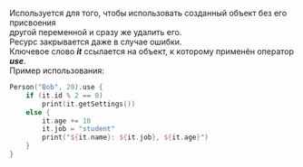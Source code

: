 Используется для того, чтобы использовать созданный объект без его присвоения<br>
другой переменной и сразу же удалить его.<br>
Ресурс закрывается даже в случае ошибки.<br>
Ключевое слово ___it___ ссылается на объект, к которому применён оператор ___use___.<br>
Пример использования:
```Kotlin
Person("Bob", 20).use {
    if (it.id % 2 == 0)
        print(it.getSettings())
    else {
        it.age += 10
        it.job = "student"
        print("${it.name}: ${it.job}, ${it.age}")
    }
}
```
